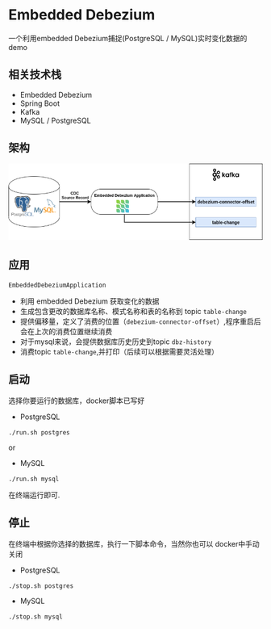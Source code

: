 # Embedded Debezium

一个利用embedded Debezium捕捉(PostgreSQL / MySQL)实时变化数据的demo

## 相关技术栈
- Embedded Debezium
- Spring Boot
- Kafka
- MySQL / PostgreSQL


## 架构
![project-diagram](image/project-diagram.png)

## 应用
`EmbeddedDebeziumApplication` 
- 利用 embedded Debezium 获取变化的数据
- 生成包含更改的数据库名称、模式名称和表的名称到 topic `table-change`
- 提供偏移量，定义了消费的位置（`debezium-connector-offset`）,程序重启后会在上次的消费位置继续消费
- 对于mysql来说，会提供数据库历史历史到topic `dbz-history`
- 消费topic `table-change`,并打印（后续可以根据需要灵活处理）


## 启动
选择你要运行的数据库，docker脚本已写好
- PostgreSQL
```shell script
./run.sh postgres
```
or
- MySQL
```shell script
./run.sh mysql
```
在终端运行即可.


## 停止
在终端中根据你选择的数据库，执行一下脚本命令，当然你也可以 docker中手动关闭

- PostgreSQL
```shell script
./stop.sh postgres
```
- MySQL
```shell script
./stop.sh mysql
```